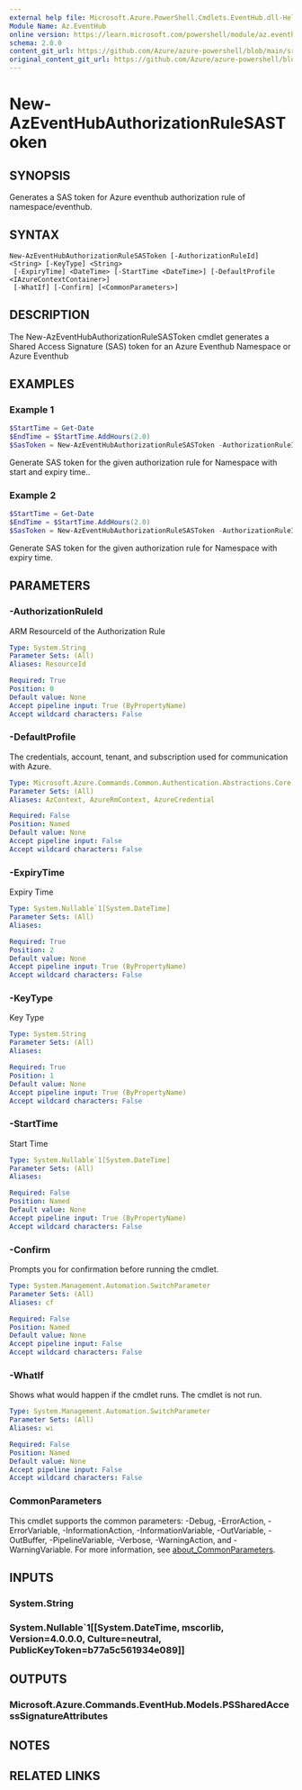 ```yaml
---
external help file: Microsoft.Azure.PowerShell.Cmdlets.EventHub.dll-Help.xml
Module Name: Az.EventHub
online version: https://learn.microsoft.com/powershell/module/az.eventhub/new-azeventhubauthorizationrulesastoken
schema: 2.0.0
content_git_url: https://github.com/Azure/azure-powershell/blob/main/src/EventHub/EventHub/help/New-AzEventHubAuthorizationRuleSASToken.md
original_content_git_url: https://github.com/Azure/azure-powershell/blob/main/src/EventHub/EventHub/help/New-AzEventHubAuthorizationRuleSASToken.md
---
```


# New-AzEventHubAuthorizationRuleSASToken

## SYNOPSIS
Generates a SAS token for Azure eventhub authorization rule of namespace/eventhub. 

## SYNTAX

```
New-AzEventHubAuthorizationRuleSASToken [-AuthorizationRuleId] <String> [-KeyType] <String>
 [-ExpiryTime] <DateTime> [-StartTime <DateTime>] [-DefaultProfile <IAzureContextContainer>]
 [-WhatIf] [-Confirm] [<CommonParameters>]
```

## DESCRIPTION
The New-AzEventHubAuthorizationRuleSASToken cmdlet generates a Shared Access Signature (SAS) token for an Azure Eventhub Namespace or Azure Eventhub

## EXAMPLES

### Example 1
```powershell
$StartTime = Get-Date
$EndTime = $StartTime.AddHours(2.0)
$SasToken = New-AzEventHubAuthorizationRuleSASToken -AuthorizationRuleId $updatedAuthRule.Id  -KeyType Primary -ExpiryTime $EndTime -StartTime $StartTime
```

Generate SAS token for the given authorization rule for Namespace with start and expiry time..

### Example 2
```powershell
$StartTime = Get-Date
$EndTime = $StartTime.AddHours(2.0)
$SasToken = New-AzEventHubAuthorizationRuleSASToken -AuthorizationRuleId $updatedAuthRule.Id  -KeyType Primary -ExpiryTime $EndTime
```

Generate SAS token for the given authorization rule for Namespace with expiry time.

## PARAMETERS

### -AuthorizationRuleId
ARM ResourceId of the Authorization Rule

```yaml
Type: System.String
Parameter Sets: (All)
Aliases: ResourceId

Required: True
Position: 0
Default value: None
Accept pipeline input: True (ByPropertyName)
Accept wildcard characters: False
```

### -DefaultProfile
The credentials, account, tenant, and subscription used for communication with Azure.

```yaml
Type: Microsoft.Azure.Commands.Common.Authentication.Abstractions.Core.IAzureContextContainer
Parameter Sets: (All)
Aliases: AzContext, AzureRmContext, AzureCredential

Required: False
Position: Named
Default value: None
Accept pipeline input: False
Accept wildcard characters: False
```

### -ExpiryTime
Expiry Time

```yaml
Type: System.Nullable`1[System.DateTime]
Parameter Sets: (All)
Aliases:

Required: True
Position: 2
Default value: None
Accept pipeline input: True (ByPropertyName)
Accept wildcard characters: False
```

### -KeyType
Key Type

```yaml
Type: System.String
Parameter Sets: (All)
Aliases:

Required: True
Position: 1
Default value: None
Accept pipeline input: True (ByPropertyName)
Accept wildcard characters: False
```

### -StartTime
Start Time

```yaml
Type: System.Nullable`1[System.DateTime]
Parameter Sets: (All)
Aliases:

Required: False
Position: Named
Default value: None
Accept pipeline input: True (ByPropertyName)
Accept wildcard characters: False
```

### -Confirm
Prompts you for confirmation before running the cmdlet.

```yaml
Type: System.Management.Automation.SwitchParameter
Parameter Sets: (All)
Aliases: cf

Required: False
Position: Named
Default value: None
Accept pipeline input: False
Accept wildcard characters: False
```

### -WhatIf
Shows what would happen if the cmdlet runs.
The cmdlet is not run.

```yaml
Type: System.Management.Automation.SwitchParameter
Parameter Sets: (All)
Aliases: wi

Required: False
Position: Named
Default value: None
Accept pipeline input: False
Accept wildcard characters: False
```

### CommonParameters
This cmdlet supports the common parameters: -Debug, -ErrorAction, -ErrorVariable, -InformationAction, -InformationVariable, -OutVariable, -OutBuffer, -PipelineVariable, -Verbose, -WarningAction, and -WarningVariable. For more information, see [about_CommonParameters](http://go.microsoft.com/fwlink/?LinkID=113216).

## INPUTS

### System.String

### System.Nullable`1[[System.DateTime, mscorlib, Version=4.0.0.0, Culture=neutral, PublicKeyToken=b77a5c561934e089]]

## OUTPUTS

### Microsoft.Azure.Commands.EventHub.Models.PSSharedAccessSignatureAttributes

## NOTES

## RELATED LINKS
